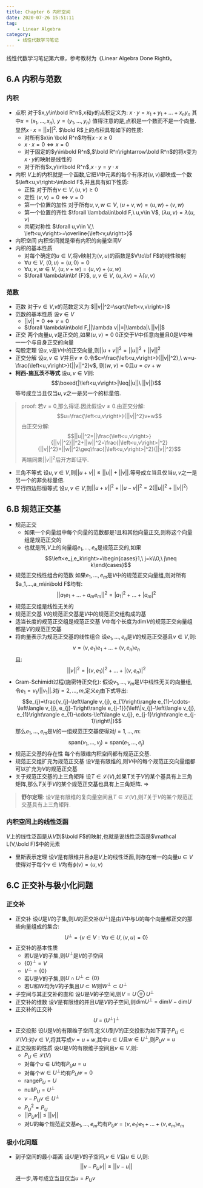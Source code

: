 ```yaml
---
title: Chapter 6 内积空间
date: 2020-07-26 15:51:11
tag:
	- Linear Algebra
category: 
	- 线性代数学习笔记
---
```

线性代数学习笔记第六章，参考教材为《Linear Algebra Done Right》。

<!--more-->

## 6.A 内积与范数
### 内积
- 点积
对于$x,y\in\bold R^n$,$x$和$y$的点积定义为: $x\cdot y=x_1+y_1+...+x_ny_n$
其中$x=(x_1,...,x_n),\ y=(y_1,...,y_n)$
值得注意的是,点积是一个数而不是一个向量.显然$x\cdot x=||x||^2$.
$\bold R$上的点积具有如下的性质:
	- 对所有$x\in \bold R^n$均有$x\cdot x\geq0$
	- $x\cdot x=0 \iff x=0$
	- 对于固定的$y\in\bold R^n$,$\bold R^n\rightarrow\bold R^n$的将$x$变为$x\cdot y$的映射是线性的
	- 对于所有$x,y\in\bold R^n$,$x\cdot y=y\cdot x$
- 内积
$V$上的内积就是一个函数,它把$V$中元素的每个有序对$(u,v)$都映成一个数$\left<u,v\right>\in\bold F$,并且具有如下性质:
	- 正性
	对于所有$v\in V,\left<u,v\right>\geq0$
	- 定性
	$\left<v,v\right>=0\iff v=0$
	- 第一个位置的加性
	对于所有$u,v,w\in V$, $\left<u+v,w\right>=\left<u,w\right>+\left<v,w\right>$
	- 第一个位置的齐性
	$\forall \lambda\in\bold F,\ u,v\in V$, $\left< \lambda u,v\right>=\lambda\left<u,v\right>$
	- 共轭对称性
	$\forall u,v\in V,\ \left<u,v\right>=\overline{\left<v,u\right>}$
- 内积空间
内积空间就是带有内积的向量空间$V$
- 内积的基本性质
	- 对每个确定的$u\in V$,将$v$映射为$\left<v,u\right>$的函数是$V\to\bf F$的线性映射
	- $\forall u\in V,\ \left<0,u\right>=\left<u,0\right>=0$
	- $\forall u,v,w\in V,\ \left<u,v+w\right>=\left<u,v\right>+\left<u,w\right>$
	- $\forall \lambda\in\bf {F}$, $u,v\in V,\ \left<u,\lambda v\right>=\bar\lambda\left<u,v\right>$

### 范数
- 范数
对于$v\in V$,$v$的范数定义为:$||v||^2=\sqrt{\left<v,v\right>}$
- 范数的基本性质
设$v\in V$
	- $||v||=0\iff v=0$
	- $\forall \lambda\in\bold F,||\lambda v||=|\lambda|\ ||v||$
- 正交
两个向量$u,v$是正交的,如果$\left<u,v\right>=0$
$0$正交于$V$中任意向量且$0$是$V$中唯一一个与自身正交的向量
- 勾股定理
设$u,v$是$V$中的正交向量,则$||u+v||^2=||u||^2+||v||^2$
- 正交分解
设$u,v\in V$并且$v\neq 0$.令$c=\frac{\left<u,v\right>}{||v||^2},\ w=u-\frac{\left<u,v\right>}{||v||^2}v$, 则$\left<w,v\right>=0$且$u=cv+w$
- **柯西-施瓦茨不等式**
设$u,v\in V$则:
$$\boxed{|\left<u,v\right>|\leq||u||\ ||v||}$$
等号成立当且仅当$u,v$之一是另一个的标量倍.
> proof:
若$v=0$,那么得证.因此假设$v\neq0$.由正交分解:
>$$u=\frac{\left<u,v\right>}{||v||^2}v+w$$
>由正交分解:
>$$||u||^2=||\frac{\left<u,v\right>}{||v||^2}||^2+||w||^2=\frac{|\left<u,v\right>|^2}{||v||^2}+||w||^2\geq\frac{|\left<u,v\right>|^2}{||v||^2}$$
>两端同乘$||v||^2$后开方即证毕.

- 三角不等式
设$u,v\in V$,则$||u+v||\leq||u||+||v||$.等号成立当且仅当$u,v$之一是另一个的非负标量倍.
- 平行四边形恒等式
设$u,v\in V$,则$||u+v||^2+||u-v||^2=2(||u||^2+||v||^2)$

## 6.B 规范正交基
- 规范正交
	- 如果一个向量组中每个向量的范数都是$1$且和其他向量正交,则称这个向量组是规范正交的
	- 也就是所,$V$上的向量组$e_1,...,e_n$是规范正交的,如果
	$$\left<e_j,e_k\right>=\begin{cases}1,\ j=k\\0,\ j\neq k\end{cases}$$
- 规范正交线性组合的范数
如果$e_1,...,e_m$是$V$中的规范正交向量组,则对所有$a_1,...,a_m\in\bold F$均有:
$$||a_1e_1+...+a_me_m||^2=|a_1|^2+...+|a_m|^2$$
- 规范正交组是线性无关的
- 规范正交基
$V$的规范正交基是$V$中的规范正交组构成的基
- 适当长度的规范正交组是规范正交基
$V$中每个长度为$\text{dim}V$的规范正交向量组都是$V$的规范正交基
- 将向量表示为规范正交基的线性组合
设$e_1,...,e_n$是$V$的规范正交基且$v\in V$,则:
$$v=\left<v,e_1\right>e_1+...+\left<v,e_n\right>e_n$$
且:
$$||v||^2=|\left<v,e_1\right>|^2+...+|\left<v,e_n\right>|^2$$
- Gram-Schimidt过程(施密特正交化):
假设$v_1,...,v_m$是$V$中线性无关的向量组,令$e_1=v_1/||v_1||$.对$j=2,...,m$,定义$e_j$由下式导出:
$$e_{j}=\frac{v_{j}-\left\langle v_{j}, e_{1}\right\rangle e_{1}-\cdots-\left\langle v_{j}, e_{j}-1\right\rangle e_{j-1}}{\left\|v_{j}-\left\langle v_{j}, e_{1}\right\rangle e_{1}-\cdots-\left\langle v_{j}, e_{j-1}\right\rangle e_{j-1}\right\|}$$
那么$e_1,...,e_m$是$V$的一组规范正交基使得对$j=1,...,m$:
$$\text{span}(v_1,...,v_j)=\text{span}(e_1,...,e_j)$$
- 规范正交基的存在性
每个有限维内积空间都有规范正交基.
- 规范正交组扩充为规范正交基
设$V$是有限维的,则$V$中的每个规范正交向量组都可以扩充为$V$的规范正交基
- 关于规范正交基的上三角矩阵
设$T\in\mathcal L(V)$,如果$T$关于$V$的某个基具有上三角矩阵,那么$T$关于$V$的某个规范正交基也具有上三角矩阵.
$\Rightarrow$
> **舒尔定理**:
设$V$是有限维的复向量空间且$T\in\mathcal L(V)$,则$T$关于$V$的某个规范正交基具有上三角矩阵.

### 内积空间上的线性泛函
$V$上的线性泛函是从$V$到$\bold F$的映射,也就是说线性泛函是$\mathcal L(V,\bold F)$中的元素
- 里斯表示定理
设$V$是有限维并且$\phi$是$V$上的线性泛函,则存在唯一的向量$u\in V$使得对于每个$v\in V$均有$\phi(v)=\left<u,v\right>$

## 6.C 正交补与极小化问题
### 正交补
- 正交补
设$U$是$V$的子集,则$U$的正交补($U^\perp$)是由$V$中与$U$的每个向量都正交的那些向量组成的集合:
$$U^\perp=\{v\in V:\forall u\in U,\left<v,u\right>=0\}$$
- 正交补的基本性质
	- 若$U$是$V$的子集,则$U^\perp$是$V$的子空间
	- $\{0\}^\perp=V$
	- $V^\perp=\{0\}$
	- 若$U$是$V$的子集,则$U\cap U^\perp\subset\{0\}$
	- 若$U$和$W$均为$V$的子集且$U\subset W$则$W^\perp\subset U^\perp$
- 子空间与其正交补的直和
设$U$是$V$的子空间,则$V=U\oplus U^\perp$
- 正交补的维数
设$V$是有限维的并且$U$是$V$的子空间,则$\text{dim}U^\perp\ =\ \text{dim}V-\text{dim}U$
- 正交补的正交补
$$U\ =\ (U^\perp)^\perp$$
- 正交投影
设$U$是$V$的有限维子空间.定义$U$到$V$的正交投影为如下算子$P_U\in\mathcal L(V)$:对$v\in V$,将其写成$v=u+w$,其中$u\in U$且$w\in U^\perp$,则$P_Uv=u$
- 正交投影的性质
设$U$是$V$的有限维子空间且$v\in V$,则:
	- $P_U\in\mathcal L(V)$
	- 对每个$u\in U$均有$P_Uu=u$
	- 对每个$w\in U^\perp$均有$P_Uw=0$
	- $\text{range}P_U=U$
	- $\text{null}P_U=U^\perp$
	- $v-P_Uv\in U^\perp$
	- $P_U^2=P_U$
	- $||P_Uv||\leq||v||$
	- 对$U$的每个规范正交基$e_1,...,e_m$均有$P_U v=\left<v,e_1\right>e_1+...+\left<v,e_m\right>e_m$

### 极小化问题
- 到子空间的最小距离
设$U$是$V$的子空间,$v\in V$且$u\in U$,则:
$$||v-P_Uv||\leq||v-u||$$
进一步,等号成立当且仅当$u=P_Uv$